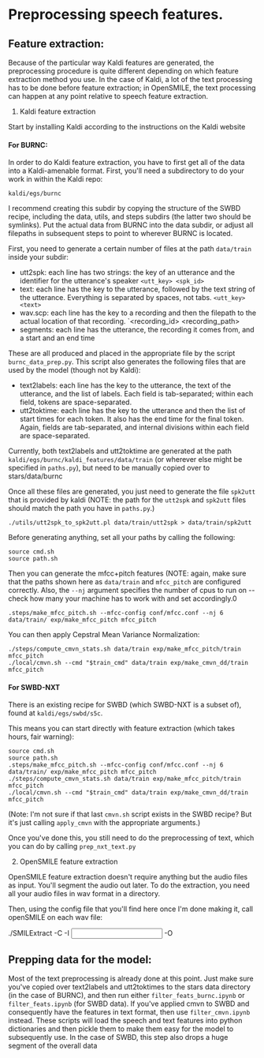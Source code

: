 # Preprocessing speech features.

## Feature extraction:

Because of the particular way Kaldi features are generated, the preprocessing procedure is quite different depending on which feature extraction method you use. In the case of Kaldi, a lot of the text processing has to be done before feature extraction; in OpenSMILE, the text processing can happen at any point relative to speech feature extraction.

1. Kaldi feature extraction

Start by installing Kaldi according to the instructions on the Kaldi website

#### For BURNC:

In order to do Kaldi feature extraction, you have to first get all of the data into a Kaldi-amenable format. First, you'll need a subdirectory to do your work in within the Kaldi repo:

`kaldi/egs/burnc`

I recommend creating this subdir by copying the structure of the SWBD recipe, including the data, utils, and steps subdirs (the latter two should be symlinks). Put the actual data from BURNC into the data subdir, or adjust all filepaths in subsequent steps to point to wherever BURNC is located.

First, you need to generate a certain number of files at the path `data/train` inside your subdir:

- utt2spk: each line has two strings: the key of an utterance and the identifier for the utterance's speaker
 `<utt_key> <spk_id>`
- text: each line has the key to the utterance, followed by the text string of the utterance. Everything is separated by spaces, not tabs.
`<utt_key> <text>`
- wav.scp: each line has the key to a recording and then the filepath to the actual location of that recording.
`<recording_id> <recording_path>
- segments: each line has the utterance, the recording it comes from, and a start and an end time

These are all produced and placed in the appropriate file by the script `burnc_data_prep.py`. This script also generates the following files that are used by the model (though not by Kaldi):

- text2labels: each line has the key to the utterance, the text of the utterance, and the list of labels. Each field is tab-separated; within each field, tokens are space-separated.
- utt2toktime: each line has the key to the utterance and then the list of start times for each token. It also has the end time for the final token. Again, fields are tab-separated, and internal divisions within each field are space-separated.

Currently, both text2labels and utt2toktime are generated at the path `kaldi/egs/burnc/kaldi_features/data/train` (or wherever else might be specified in `paths.py`), but need to be manually copied over to stars/data/burnc

Once all these files are generated, you just need to generate the file `spk2utt` that is provided by kaldi (NOTE: the path for the `utt2spk` and `spk2utt` files should match the path you have in `paths.py`.)

`./utils/utt2spk_to_spk2utt.pl data/train/utt2spk > data/train/spk2utt`

Before generating anything, set all your paths by calling the following:

```
source cmd.sh
source path.sh
```

Then you can generate the mfcc+pitch features (NOTE: again, make sure that the paths shown here as `data/train` and `mfcc_pitch` are configured correctly. Also, the `--nj` argument specifies the number of cpus to run on -- check how many your machine has to work with and set accordingly.0

`.steps/make_mfcc_pitch.sh --mfcc-config conf/mfcc.conf --nj 6 data/train/ exp/make_mfcc_pitch mfcc_pitch`

You can then apply Cepstral Mean Variance Normalization:

```
./steps/compute_cmvn_stats.sh data/train exp/make_mfcc_pitch/train mfcc_pitch
./local/cmvn.sh --cmd "$train_cmd" data/train exp/make_cmvn_dd/train mfcc_pitch

```

#### For SWBD-NXT

There is an existing recipe for SWBD (which SWBD-NXT is a subset of), found at `kaldi/egs/swbd/s5c`. 

This means you can start directly with feature extraction (which takes hours, fair warning):

```
source cmd.sh
source path.sh
.steps/make_mfcc_pitch.sh --mfcc-config conf/mfcc.conf --nj 6 data/train/ exp/make_mfcc_pitch mfcc_pitch
./steps/compute_cmvn_stats.sh data/train exp/make_mfcc_pitch/train mfcc_pitch
./local/cmvn.sh --cmd "$train_cmd" data/train exp/make_cmvn_dd/train mfcc_pitch

```
(Note: I'm not sure if that last `cmvn.sh` script exists in the SWBD recipe? But it's just calling `apply_cmvn` with the appropriate arguments.)

Once you've done this, you still need to do the preprocessing of text, which you can do by calling `prep_nxt_text.py`


2. OpenSMILE feature extraction

OpenSMILE feature extraction doesn't require anything but the audio files as input. You'll segment the audio out later. To do the extraction, you need all your audio files in wav format in a directory.

Then, using the config file that you'll find here once I'm done making it, call openSMILE on each wav file:

./SMILExtract -C <path to config> -I <input wav file> -O <output csv file>


## Prepping data for the model:


Most of the text preprocessing is already done at this point. Just make sure you've copied over text2labels and utt2toktimes to the stars data directory (in the case of BURNC), and then run either `filter_feats_burnc.ipynb` or `filter_feats.ipynb` (for SWBD data). If you've applied cmvn to SWBD and consequently have the features in text format, then use `filter_cmvn.ipynb` instead. These scripts will load the speech and text features into python dictionaries and then pickle them to make them easy for the model to subsequently use. In the case of SWBD, this step also drops a huge segment of the overall data